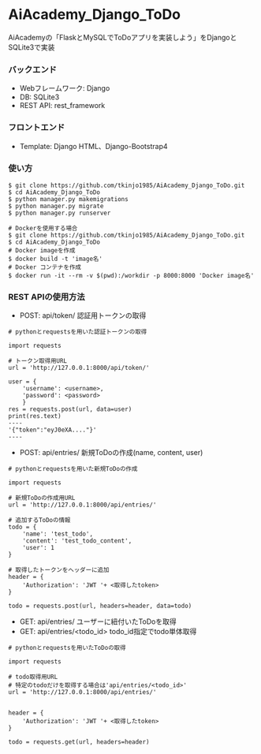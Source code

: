 # AiAcademy_Django_ToDo
AiAcademyの「FlaskとMySQLでToDoアプリを実装しよう」をDjangoとSQLite3で実装

### バックエンド
- Webフレームワーク: Django
- DB: SQLite3 
- REST API: rest_framework

### フロントエンド
- Template: Django HTML、Django-Bootstrap4

### 使い方

```
$ git clone https://github.com/tkinjo1985/AiAcademy_Django_ToDo.git
$ cd AiAcademy_Django_ToDo
$ python manager.py makemigrations
$ python manager.py migrate
$ python manager.py runserver

# Dockerを使用する場合
$ git clone https://github.com/tkinjo1985/AiAcademy_Django_ToDo.git
$ cd AiAcademy_Django_ToDo
# Docker imageを作成
$ docker build -t 'image名' 
# Docker コンテナを作成
$ docker run -it --rm -v $(pwd):/workdir -p 8000:8000 'Docker image名'
```

### REST APIの使用方法
- POST: api/token/ 認証用トークンの取得
```
# pythonとrequestsを用いた認証トークンの取得

import requests

# トークン取得用URL
url = 'http://127.0.0.1:8000/api/token/'

user = {
    'username': <username>,
    'password': <password>
    }
res = requests.post(url, data=user)
print(res.text)
----
'{"token":"eyJ0eXA...."}'
----

```

- POST: api/entries/ 新規ToDoの作成(name, content, user)
```
# pythonとrequestsを用いた新規ToDoの作成

import requests

# 新規ToDoの作成用URL
url = 'http://127.0.0.1:8000/api/entries/'

# 追加するToDoの情報
todo = {
    'name': 'test_todo',
    'content': 'test_todo_content',
    'user': 1
}

# 取得したトークンをヘッダーに追加
header = {
    'Authorization': 'JWT '+ <取得したtoken>
}

todo = requests.post(url, headers=header, data=todo)
```

- GET: api/entries/ ユーザーに紐付いたToDoを取得
- GET: api/entries/<todo_id> todo_id指定でtodo単体取得
```
# pythonとrequestsを用いたToDoの取得

import requests

# todo取得用URL
# 特定のtodoだけを取得する場合は'api/entries/<todo_id>'
url = 'http://127.0.0.1:8000/api/entries/'


header = {
    'Authorization': 'JWT '+ <取得したtoken>
}

todo = requests.get(url, headers=header)
```
